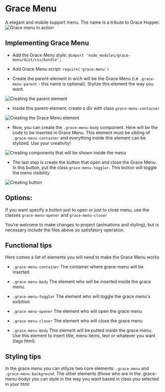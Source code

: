 # Grace Menu
A elegant and mobile support menu. The name is a tribute to Grace Hopper.
![Grace menu in action](https://image.ibb.co/bSyFez/grace_menu.gif)

## Implementing Grace Menu

 - Add the Grace Menu style: `@import 'node_modules/grace-menu/dist/css/bundle';`

 - Add Grace Menu script: `require('grace-menu')`

 - Create the parent-element in wich will be the Grace Menu (i.e `.grace-menu-parent` - this name is optional). Stylize this element the way you want.

 ![Creating the parent element](https://image.ibb.co/gQwOXK/parent_element.png)
 

 - Inside this parent-element, create a div with class `grace-menu-container`

 ![Creating the Grace Menu element](https://image.ibb.co/kmtLCK/grace_menu_component.png)

 - Now, you can create the `.grace-menu-body` component. Here will be the code to be inserted in Grace Menu. This element must be sibling of `.grace-menu-container` and everything inside this element can be stylized. Use your creativity!

![Creating components that will be shown inside the menu](https://image.ibb.co/n6d3XK/create_body_menu_element.png)
 - The last step is create the button that open and close the Grace Menu. In this button, put the class `grace-menu-toggler`. This button will toggle the menu visibility

 ![Creating button](https://image.ibb.co/e8dyzz/create_button.png)

## Options:
If you want specify a button just to open or just to close menu, use the classes `grace-menu-opener` and `grace-menu-closer`

You're welcome to make changes to project (animations and styling), but is necessary include the files above so satisfatory operation.

## Functional tips
Here comes a list of elements you will need to make the Grace Menu works

- `.grace-menu-container`
    The container where grace-menu will be inserted

 - `.grace-menu-body`
    The element who will be inserted inside the grace menu.

 - `.grace-menu-toggler`
    The element who will toggle the grace menu's exibition

 - `.grace-menu-opener`
    The element who will open the grace menu

 - `.grace-menu-closer`
    The element who will close the grace menu

 - `.grace-menu-body`
    This element will be putted inside the grace menu. Use this element to insert title, menu items, text or whatever you want (tags html).

## Styling tips
In the grace menu you can stilyze two core elements: `.grace-menu` and `.grace-menu-background`. The other elements (those who are in the .grace-menu-body) you can style in the way you want based in class you selected in your html
